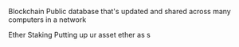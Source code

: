 Blockchain
	Public database that's updated and shared across many computers in a network

Ether Staking
	Putting up ur asset ether as s